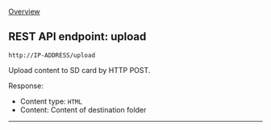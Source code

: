 [Overview](_OVERVIEW.md) 

## REST API endpoint: upload

`http://IP-ADDRESS/upload`


Upload content to SD card by HTTP POST.


Response:
- Content type: `HTML`
- Content: Content of destination folder

---
